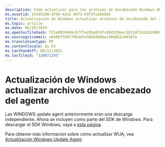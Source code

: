 ```yaml
---
description: Cómo actualizar para los archivos de encabezado Windows API del Agente de actualización (WUA).
ms.assetid: 241052d0-d704-42e2-b6f3-03f3fa16b645
title: Actualización de Windows actualizar archivos de encabezado del agente
ms.topic: article
ms.date: 06/20/2019
ms.openlocfilehash: 721e0024846cb77fed3be07d7c49d329eec101247241242d9097620dfd0e57a1
ms.sourcegitcommit: e6600f550f79bddfe58bd4696ac50dd52cb03d7e
ms.translationtype: MT
ms.contentlocale: es-ES
ms.lasthandoff: 08/11/2021
ms.locfileid: "120071295"
---
```

# <a name="updating-windows-update-agent-header-files"></a>Actualización de Windows actualizar archivos de encabezado del agente

Las WINDOWS update agent anteriormente eran una descarga independiente. Ahora se incluyen como parte del SDK de Windows. Para descargar el SDK Windows, vaya a [esta página](https://developer.microsoft.com/windows/downloads/windows-10-sdk).

Para obtener más información sobre cómo actualizar WUA, vea [Actualización Windows Update Agent](updating-the-windows-update-agent.md).

